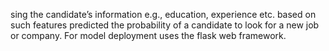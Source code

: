 sing the candidate’s information e.g., education, experience etc. based on 
such features predicted the probability of a candidate to look for a new job or 
company. For model deployment uses the flask web framework. 
